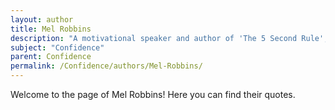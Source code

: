 ```yaml
---
layout: author
title: Mel Robbins
description: "A motivational speaker and author of 'The 5 Second Rule', Robbins shares techniques to boost self-confidence and take action."
subject: "Confidence"
parent: Confidence
permalink: /Confidence/authors/Mel-Robbins/
---
```


Welcome to the page of Mel Robbins! Here you can find their quotes.
